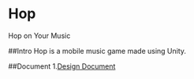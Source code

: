 # Hop
Hop on Your Music

##Intro
Hop is a mobile music game made using Unity.

##Document
1.[Design Document](https://docs.google.com/document/d/1XMKbDazzHCRPrSwwxfDk8bOH-SNT0-oNxZEuGXQ4VqM/edit?usp=sharing)
